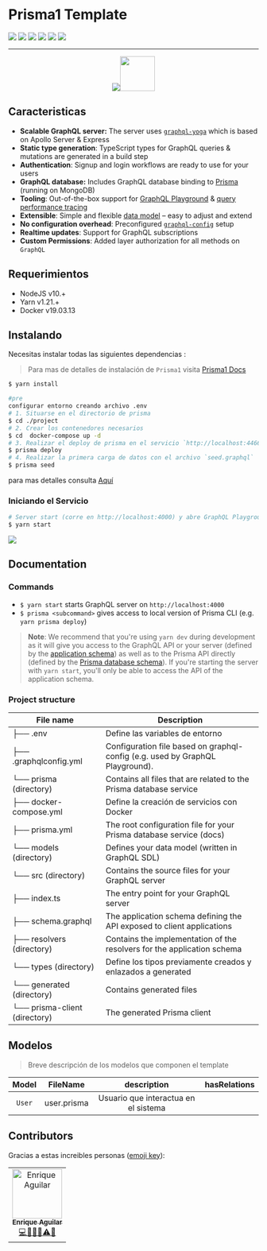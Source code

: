 # Prisma1 Template

![](https://img.shields.io/badge/staus-success-green.svg) ![](https://img.shields.io/badge/Shield_layer-🛡🛡🛡🛡🛡-gold.svg) ![](https://img.shields.io/badge/yarn-v1.21.1-pink.svg) ![](https://img.shields.io/badge/Nodejs-v10.22-lemon.svg) ![](https://img.shields.io/badge/GraphQL-v14.1.1-pink.svg) ![](https://img.shields.io/badge/Prisma-v1.34.10-lemon.svg)

----

<div align="center"><img src="https://imgur.com/1MfnLVl.png" /><img src="https://imgur.com/DX1VKtn.png" width="70" /></div>

## Caracteristicas

- **Scalable GraphQL server:** The server uses [`graphql-yoga`](https://github.com/prisma/graphql-yoga) which is based on Apollo Server & Express
- **Static type generation**: TypeScript types for GraphQL queries & mutations are generated in a build step
- **Authentication**: Signup and login workflows are ready to use for your users
- **GraphQL database:** Includes GraphQL database binding to [Prisma](https://www.prismagraphql.com) (running on MongoDB)
- **Tooling**: Out-of-the-box support for [GraphQL Playground](https://github.com/prisma/graphql-playground) & [query performance tracing](https://github.com/apollographql/apollo-tracing)
- **Extensible**: Simple and flexible [data model](./database/datamodel.graphql) – easy to adjust and extend
- **No configuration overhead**: Preconfigured [`graphql-config`](https://github.com/prisma/graphql-config) setup
- **Realtime updates**: Support for GraphQL subscriptions
- **Custom Permissions**: Added layer authorization for all methods on `GraphQL` 

## Requerimientos
* NodeJS v10.+
* Yarn v1.21.+
* Docker v19.03.13

## Instalando

Necesitas instalar todas las siguientes dependencias :

> Para mas de detalles de instalación de `Prisma1` visita [Prisma1 Docs](https://v1.prisma.io/docs/1.34/get-started/01-setting-up-prisma-new-database-TYPESCRIPT-t002/)

```sh
$ yarn install
```

```sh
#pre
configurar entorno creando archivo .env
# 1. Situarse en el directorio de prisma
$ cd ./project  
# 2. Crear los contenedores necesarios
$ cd  docker-compose up -d
# 3. Realizar el deploy de prisma en el servicio `http://localhost:4466`
$ prisma deploy
# 4. Realizar la primera carga de datos con el archivo `seed.graphql`
$ prisma seed
```

para mas detalles consulta [Aquí](https://v1.prisma.io/docs/1.34/get-started/01-setting-up-prisma-new-database-TYPESCRIPT-t002/)

### Iniciando el Servicio
```sh
# Server start (corre en http://localhost:4000) y abre GraphQL Playground
$ yarn start
```

![](https://imgur.com/hElq68i.png)

## Documentation

### Commands

* `$ yarn start` starts GraphQL server on `http://localhost:4000`
* `$ prisma <subcommand>` gives access to local version of Prisma CLI (e.g. `yarn prisma deploy`)

> **Note**: We recommend that you're using `yarn dev` during development as it will give you access to the GraphQL API or your server (defined by the [application schema](./src/schema.graphql)) as well as to the Prisma API directly (defined by the [Prisma database schema](./generated/prisma.graphql)). If you're starting the server with `yarn start`, you'll only be able to access the API of the application schema.

### Project structure

| File name                     | Description 　　　　　　　　                                                  |
|-------------------------------|-------------------------------------------------------------------------------|
| ├── .env                      | Define las variables de entorno                                               |
| ├── .graphqlconfig.yml        | Configuration file based on graphql-config (e.g. used by GraphQL Playground). |
| └── prisma (directory)        | Contains all files that are related to the Prisma database service            |
| ├── docker-compose.yml        | Define la creación de servicios con Docker                                    |
| ├── prisma.yml                | The root configuration file for your Prisma database service (docs)           |
| └── models (directory)        | Defines your data model (written in GraphQL SDL)                              |
| └── src (directory)           | Contains the source files for your GraphQL server                             |
| ├── index.ts                  | The entry point for your GraphQL server                                       |
| ├── schema.graphql            | The application schema defining the API exposed to client applications        |
| ├── resolvers (directory)     | Contains the implementation of the resolvers for the application schema       |
| └── types (directory)         | Define los tipos previamente creados y enlazados a generated                  |
| └── generated (directory)     | Contains generated files                                                      |
| └── prisma-client (directory) | The generated Prisma client                                                   |


## Modelos

> Breve descripción de los modelos que componen el template

|     Model     |       FileName       |                     description                     |     hasRelations    |
|:-------------:|:--------------------:|:---------------------------------------------------:|:-------------------:|
| `User`          | user.prisma          | Usuario que interactua en el sistema                |  |
## Contributors

Gracias a estas increibles personas ([emoji key](https://github.com/all-contributors/all-contributors#emoji-key)):

<!-- ALL-CONTRIBUTORS-LIST:START - Do not remove or modify this section -->
<!-- prettier-ignore -->
<table>
  <tr>
    <td align="center"><a href="https://github.com/enriqueao"><img src="https://avatars2.githubusercontent.com/u/20671244?s=460&v=4" width="100px;" alt="Enrique Aguilar"/><br /><sub><b>Enrique Aguilar</b></sub></a><br /><a href="#code" title="code">💻📖🤔🔌⚠️📓 </a></td>
  </tr>
</table>

<!-- ALL-CONTRIBUTORS-LIST:END -->
<!-- 
This project follows the [all-contributors](https://github.com/all-contributors/all-contributors) specification. Contributions of any kind welcome! -->